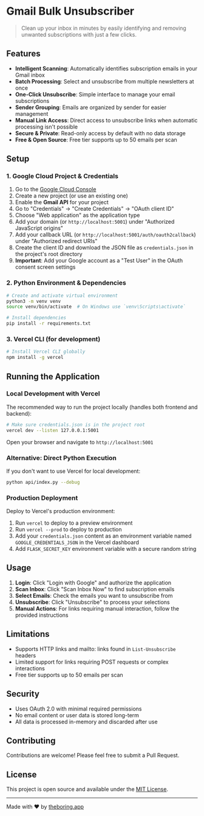 # Gmail Bulk Unsubscriber

> Clean up your inbox in minutes by easily identifying and removing unwanted subscriptions with just a few clicks.

## Features

- **Intelligent Scanning**: Automatically identifies subscription emails in your Gmail inbox
- **Batch Processing**: Select and unsubscribe from multiple newsletters at once
- **One-Click Unsubscribe**: Simple interface to manage your email subscriptions
- **Sender Grouping**: Emails are organized by sender for easier management
- **Manual Link Access**: Direct access to unsubscribe links when automatic processing isn't possible
- **Secure & Private**: Read-only access by default with no data storage
- **Free & Open Source**: Free tier supports up to 50 emails per scan

## Setup

### 1. Google Cloud Project & Credentials

1. Go to the [Google Cloud Console](https://console.cloud.google.com/)
2. Create a new project (or use an existing one)
3. Enable the **Gmail API** for your project
4. Go to "Credentials" → "Create Credentials" → "OAuth client ID"
5. Choose "Web application" as the application type
6. Add your domain (or `http://localhost:5001`) under "Authorized JavaScript origins"
7. Add your callback URL (or `http://localhost:5001/auth/oauth2callback`) under "Authorized redirect URIs"
8. Create the client ID and download the JSON file as `credentials.json` in the project's root directory
9. **Important**: Add your Google account as a "Test User" in the OAuth consent screen settings

### 2. Python Environment & Dependencies

```bash
# Create and activate virtual environment
python3 -m venv venv
source venv/bin/activate  # On Windows use `venv\Scripts\activate`

# Install dependencies
pip install -r requirements.txt
```

### 3. Vercel CLI (for development)

```bash
# Install Vercel CLI globally
npm install -g vercel
```

## Running the Application

### Local Development with Vercel

The recommended way to run the project locally (handles both frontend and backend):

```bash
# Make sure credentials.json is in the project root
vercel dev --listen 127.0.0.1:5001
```

Open your browser and navigate to `http://localhost:5001`

### Alternative: Direct Python Execution

If you don't want to use Vercel for local development:

```bash
python api/index.py --debug
```

### Production Deployment

Deploy to Vercel's production environment:

1. Run `vercel` to deploy to a preview environment
2. Run `vercel --prod` to deploy to production
3. Add your `credentials.json` content as an environment variable named `GOOGLE_CREDENTIALS_JSON` in the Vercel dashboard
4. Add `FLASK_SECRET_KEY` environment variable with a secure random string

## Usage

1. **Login**: Click "Login with Google" and authorize the application
2. **Scan Inbox**: Click "Scan Inbox Now" to find subscription emails
3. **Select Emails**: Check the emails you want to unsubscribe from
4. **Unsubscribe**: Click "Unsubscribe" to process your selections
5. **Manual Actions**: For links requiring manual interaction, follow the provided instructions

## Limitations

- Supports HTTP links and mailto: links found in `List-Unsubscribe` headers
- Limited support for links requiring POST requests or complex interactions
- Free tier supports up to 50 emails per scan

## Security

- Uses OAuth 2.0 with minimal required permissions
- No email content or user data is stored long-term
- All data is processed in-memory and discarded after use

## Contributing

Contributions are welcome! Please feel free to submit a Pull Request.

## License

This project is open source and available under the [MIT License](LICENSE).

---

Made with ♥ by [theboring.app](https://theboring.app)